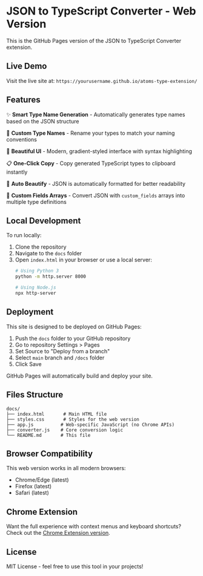 # JSON to TypeScript Converter - Web Version

This is the GitHub Pages version of the JSON to TypeScript Converter extension.

## Live Demo

Visit the live site at: `https://yourusername.github.io/atoms-type-extension/`

## Features

✨ **Smart Type Name Generation** - Automatically generates type names based on the JSON structure

🎯 **Custom Type Names** - Rename your types to match your naming conventions

🎨 **Beautiful UI** - Modern, gradient-styled interface with syntax highlighting

📋 **One-Click Copy** - Copy generated TypeScript types to clipboard instantly

🔧 **Auto Beautify** - JSON is automatically formatted for better readability

🎯 **Custom Fields Arrays** - Convert JSON with `custom_fields` arrays into multiple type definitions

## Local Development

To run locally:

1. Clone the repository
2. Navigate to the `docs` folder
3. Open `index.html` in your browser or use a local server:
   ```bash
   # Using Python 3
   python -m http.server 8000
   
   # Using Node.js
   npx http-server
   ```

## Deployment

This site is designed to be deployed on GitHub Pages:

1. Push the `docs` folder to your GitHub repository
2. Go to repository Settings > Pages
3. Set Source to "Deploy from a branch"
4. Select `main` branch and `/docs` folder
5. Click Save

GitHub Pages will automatically build and deploy your site.

## Files Structure

```
docs/
├── index.html       # Main HTML file
├── styles.css       # Styles for the web version
├── app.js          # Web-specific JavaScript (no Chrome APIs)
├── converter.js    # Core conversion logic
└── README.md       # This file
```

## Browser Compatibility

This web version works in all modern browsers:
- Chrome/Edge (latest)
- Firefox (latest)
- Safari (latest)

## Chrome Extension

Want the full experience with context menus and keyboard shortcuts? 
Check out the [Chrome Extension version](../README.md).

## License

MIT License - feel free to use this tool in your projects!

